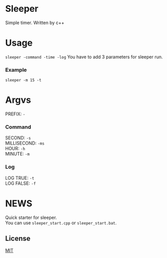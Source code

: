 # Sleeper
Simple timer. Written by c++

# Usage
`sleeper -command -time -log`
You have to add 3 parameters for sleeper run.
### Example
`sleeper -m 15 -t`

# Argvs
PREFIX:       `-`
### Command
SECOND:       `-s`\
MILLISECOND:  `-ms`\
HOUR:         `-h`\
MINUTE:       `-m`
### Log
LOG TRUE:     `-t`\
LOG FALSE:    `-f`

# NEWS
Quick starter for sleeper.\
You can use `sleeper_start.cpp` or `sleeper_start.bat`.

## License
[MIT](https://choosealicense.com/licenses/mit/)
